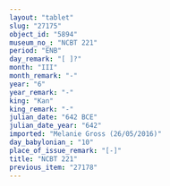 ```yaml
---
layout: "tablet"
slug: "27175"
object_id: "5894"
museum_no_: "NCBT 221"
period: "ENB"
day_remark: "[ ]?"
month: "III"
month_remark: "-"
year: "6"
year_remark: "-"
king: "Kan"
king_remark: "-"
julian_date: "642 BCE"
julian_date_year: "642"
imported: "Melanie Gross (26/05/2016)"
day_babylonian_: "10"
place_of_issue_remark: "[-]"
title: "NCBT 221"
previous_item: "27178"
---
```

